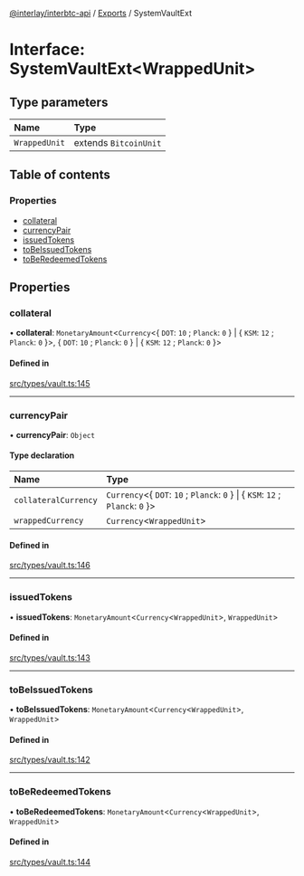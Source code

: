 [@interlay/interbtc-api](/README.md) / [Exports](/modules.md) / SystemVaultExt

# Interface: SystemVaultExt<WrappedUnit\>

## Type parameters

| Name | Type |
| :------ | :------ |
| `WrappedUnit` | extends `BitcoinUnit` |

## Table of contents

### Properties

- [collateral](/interfaces/SystemVaultExt.md#collateral)
- [currencyPair](/interfaces/SystemVaultExt.md#currencypair)
- [issuedTokens](/interfaces/SystemVaultExt.md#issuedtokens)
- [toBeIssuedTokens](/interfaces/SystemVaultExt.md#tobeissuedtokens)
- [toBeRedeemedTokens](/interfaces/SystemVaultExt.md#toberedeemedtokens)

## Properties

### <a id="collateral" name="collateral"></a> collateral

• **collateral**: `MonetaryAmount`<`Currency`<{ `DOT`: ``10`` ; `Planck`: ``0``  } \| { `KSM`: ``12`` ; `Planck`: ``0``  }\>, { `DOT`: ``10`` ; `Planck`: ``0``  } \| { `KSM`: ``12`` ; `Planck`: ``0``  }\>

#### Defined in

[src/types/vault.ts:145](https://github.com/interlay/interbtc-api/blob/3ad80e9/src/types/vault.ts#L145)

___

### <a id="currencypair" name="currencypair"></a> currencyPair

• **currencyPair**: `Object`

#### Type declaration

| Name | Type |
| :------ | :------ |
| `collateralCurrency` | `Currency`<{ `DOT`: ``10`` ; `Planck`: ``0``  } \| { `KSM`: ``12`` ; `Planck`: ``0``  }\> |
| `wrappedCurrency` | `Currency`<`WrappedUnit`\> |

#### Defined in

[src/types/vault.ts:146](https://github.com/interlay/interbtc-api/blob/3ad80e9/src/types/vault.ts#L146)

___

### <a id="issuedtokens" name="issuedtokens"></a> issuedTokens

• **issuedTokens**: `MonetaryAmount`<`Currency`<`WrappedUnit`\>, `WrappedUnit`\>

#### Defined in

[src/types/vault.ts:143](https://github.com/interlay/interbtc-api/blob/3ad80e9/src/types/vault.ts#L143)

___

### <a id="tobeissuedtokens" name="tobeissuedtokens"></a> toBeIssuedTokens

• **toBeIssuedTokens**: `MonetaryAmount`<`Currency`<`WrappedUnit`\>, `WrappedUnit`\>

#### Defined in

[src/types/vault.ts:142](https://github.com/interlay/interbtc-api/blob/3ad80e9/src/types/vault.ts#L142)

___

### <a id="toberedeemedtokens" name="toberedeemedtokens"></a> toBeRedeemedTokens

• **toBeRedeemedTokens**: `MonetaryAmount`<`Currency`<`WrappedUnit`\>, `WrappedUnit`\>

#### Defined in

[src/types/vault.ts:144](https://github.com/interlay/interbtc-api/blob/3ad80e9/src/types/vault.ts#L144)
